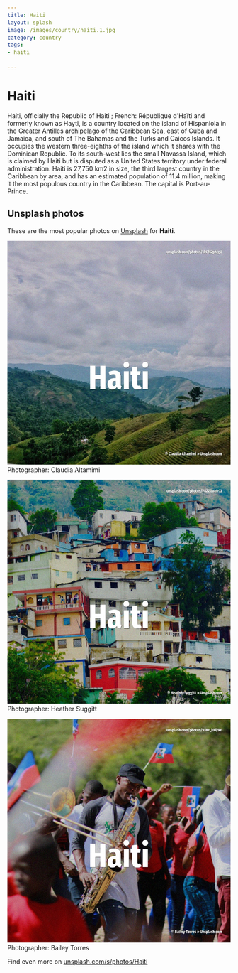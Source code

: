 ```yaml
---
title: Haiti
layout: splash
image: /images/country/haiti.1.jpg
category: country
tags:
- haiti

---
```

# Haiti

Haiti, officially the Republic of Haiti ; French: République d'Haïti and formerly known as Hayti,  is a country located on the island of Hispaniola in the Greater Antilles archipelago of the  Caribbean Sea, east of Cuba and Jamaica, and south of The Bahamas and the Turks and Caicos Islands. It occupies the western three-eighths of the island which it shares with the Dominican Republic. To its south-west lies the small Navassa Island, which is claimed by Haiti but is disputed as a  United States territory under federal administration. Haiti is 27,750 km2  in size, the third largest country in the Caribbean by area, and has an  estimated population of 11.4 million, making it the most populous country in the Caribbean. The capital is Port-au-Prince. 

 
## Unsplash photos
These are the most popular photos on [Unsplash](https://unsplash.com) for **Haiti**.
 
![Haiti](/images/country/haiti.1.jpg)
Photographer:  Claudia Altamimi
 
![Haiti](/images/country/haiti.2.jpg)
Photographer:  Heather Suggitt
 
![Haiti](/images/country/haiti.3.jpg)
Photographer:  Bailey Torres
 
Find even more on [unsplash.com/s/photos/Haiti](https://unsplash.com/s/photos/Haiti)
 
